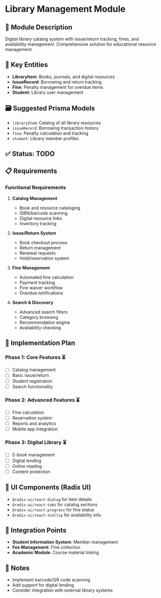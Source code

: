 # Library Management Module

## 📌 Module Description
Digital library catalog system with issue/return tracking, fines, and availability management. Comprehensive solution for educational resource management.

## 🧱 Key Entities
- **LibraryItem**: Books, journals, and digital resources
- **IssueRecord**: Borrowing and return tracking
- **Fine**: Penalty management for overdue items
- **Student**: Library user management

## 🗃️ Suggested Prisma Models
- `libraryItem`: Catalog of all library resources
- `issueRecord`: Borrowing transaction history
- `fine`: Penalty calculation and tracking
- `student`: Library member profiles

## ✅ Status: TODO

## 📋 Requirements

### Functional Requirements
1. **Catalog Management**
   - Book and resource cataloging
   - ISBN/barcode scanning
   - Digital resource links
   - Inventory tracking

2. **Issue/Return System**
   - Book checkout process
   - Return management
   - Renewal requests
   - Hold/reservation system

3. **Fine Management**
   - Automated fine calculation
   - Payment tracking
   - Fine waiver workflow
   - Overdue notifications

4. **Search & Discovery**
   - Advanced search filters
   - Category browsing
   - Recommendation engine
   - Availability checking

## 🚀 Implementation Plan

### Phase 1: Core Features ⏳
- [ ] Catalog management
- [ ] Basic issue/return
- [ ] Student registration
- [ ] Search functionality

### Phase 2: Advanced Features ⏳
- [ ] Fine calculation
- [ ] Reservation system
- [ ] Reports and analytics
- [ ] Mobile app integration

### Phase 3: Digital Library ⏳
- [ ] E-book management
- [ ] Digital lending
- [ ] Online reading
- [ ] Content protection

## 🎨 UI Components (Radix UI)
- `@radix-ui/react-dialog` for item details
- `@radix-ui/react-tabs` for catalog sections
- `@radix-ui/react-progress` for fine status
- `@radix-ui/react-tooltip` for availability info

## 🔄 Integration Points
- **Student Information System**: Member management
- **Fee Management**: Fine collection
- **Academic Module**: Course material linking

## 📝 Notes
- Implement barcode/QR code scanning
- Add support for digital lending
- Consider integration with external library systems